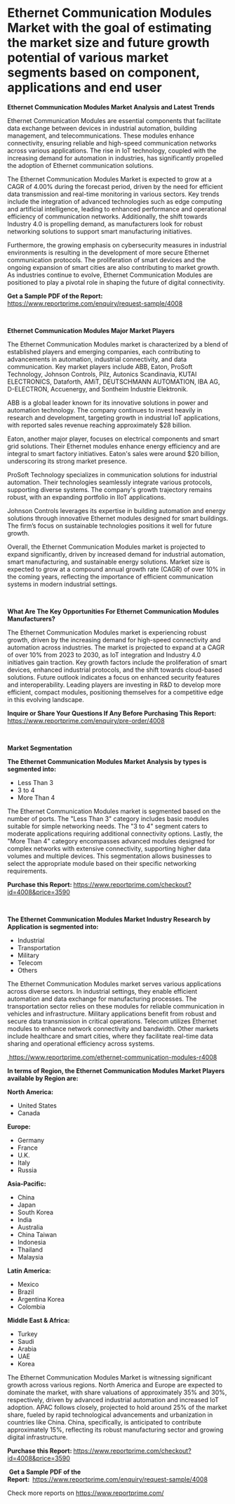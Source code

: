 <p><h1>Ethernet Communication Modules Market with the goal of estimating the market size and future growth potential of various market segments based on component, applications and end user</h1></p><p><strong>Ethernet Communication Modules Market Analysis and Latest Trends</strong></p>
<p><p>Ethernet Communication Modules are essential components that facilitate data exchange between devices in industrial automation, building management, and telecommunications. These modules enhance connectivity, ensuring reliable and high-speed communication networks across various applications. The rise in IoT technology, coupled with the increasing demand for automation in industries, has significantly propelled the adoption of Ethernet communication solutions.</p><p>The Ethernet Communication Modules Market is expected to grow at a CAGR of 4.00% during the forecast period, driven by the need for efficient data transmission and real-time monitoring in various sectors. Key trends include the integration of advanced technologies such as edge computing and artificial intelligence, leading to enhanced performance and operational efficiency of communication networks. Additionally, the shift towards Industry 4.0 is propelling demand, as manufacturers look for robust networking solutions to support smart manufacturing initiatives.</p><p>Furthermore, the growing emphasis on cybersecurity measures in industrial environments is resulting in the development of more secure Ethernet communication protocols. The proliferation of smart devices and the ongoing expansion of smart cities are also contributing to market growth. As industries continue to evolve, Ethernet Communication Modules are positioned to play a pivotal role in shaping the future of digital connectivity.</p></p>
<p><strong>Get a Sample PDF of the Report:&nbsp;</strong> <a href="https://www.reportprime.com/enquiry/request-sample/4008?utm_campaign=2805&utm_medium=2&utm_source=Github&utm_content=ia&utm_term=18032025&utm_id=ethernet-communication-modules">https://www.reportprime.com/enquiry/request-sample/4008</a></p>
<p>&nbsp;</p>
<p><strong>Ethernet Communication Modules Major Market Players</strong></p>
<p><p>The Ethernet Communication Modules market is characterized by a blend of established players and emerging companies, each contributing to advancements in automation, industrial connectivity, and data communication. Key market players include ABB, Eaton, ProSoft Technology, Johnson Controls, Pilz, Autonics Scandinavia, KUTAI ELECTRONICS, Dataforth, AMiT, DEUTSCHMANN AUTOMATION, IBA AG, D-ELECTRON, Accuenergy, and Sontheim Industrie Elektronik.</p><p>ABB is a global leader known for its innovative solutions in power and automation technology. The company continues to invest heavily in research and development, targeting growth in industrial IoT applications, with reported sales revenue reaching approximately $28 billion.</p><p>Eaton, another major player, focuses on electrical components and smart grid solutions. Their Ethernet modules enhance energy efficiency and are integral to smart factory initiatives. Eaton's sales were around $20 billion, underscoring its strong market presence.</p><p>ProSoft Technology specializes in communication solutions for industrial automation. Their technologies seamlessly integrate various protocols, supporting diverse systems. The company's growth trajectory remains robust, with an expanding portfolio in IIoT applications.</p><p>Johnson Controls leverages its expertise in building automation and energy solutions through innovative Ethernet modules designed for smart buildings. The firm’s focus on sustainable technologies positions it well for future growth.</p><p>Overall, the Ethernet Communication Modules market is projected to expand significantly, driven by increased demand for industrial automation, smart manufacturing, and sustainable energy solutions. Market size is expected to grow at a compound annual growth rate (CAGR) of over 10% in the coming years, reflecting the importance of efficient communication systems in modern industrial settings.</p></p>
<p>&nbsp;</p>
<p><strong>What Are The Key Opportunities For Ethernet Communication Modules Manufacturers?</strong></p>
<p><p>The Ethernet Communication Modules market is experiencing robust growth, driven by the increasing demand for high-speed connectivity and automation across industries. The market is projected to expand at a CAGR of over 10% from 2023 to 2030, as IoT integration and Industry 4.0 initiatives gain traction. Key growth factors include the proliferation of smart devices, enhanced industrial protocols, and the shift towards cloud-based solutions. Future outlook indicates a focus on enhanced security features and interoperability. Leading players are investing in R&D to develop more efficient, compact modules, positioning themselves for a competitive edge in this evolving landscape.</p></p>
<p><strong>Inquire or Share Your Questions If Any Before Purchasing This Report:</strong> <a href="https://www.reportprime.com/enquiry/pre-order/4008?utm_campaign=2805&utm_medium=2&utm_source=Github&utm_content=ia&utm_term=18032025&utm_id=ethernet-communication-modules">https://www.reportprime.com/enquiry/pre-order/4008</a></p>
<p>&nbsp;</p>
<p><strong>Market Segmentation</strong></p>
<p><strong>The Ethernet Communication Modules Market Analysis by types is segmented into:</strong></p>
<p><ul><li>Less Than 3</li><li>3 to 4</li><li>More Than 4</li></ul></p>
<p><p>The Ethernet Communication Modules market is segmented based on the number of ports. The "Less Than 3" category includes basic modules suitable for simple networking needs. The "3 to 4" segment caters to moderate applications requiring additional connectivity options. Lastly, the "More Than 4" category encompasses advanced modules designed for complex networks with extensive connectivity, supporting higher data volumes and multiple devices. This segmentation allows businesses to select the appropriate module based on their specific networking requirements.</p></p>
<p><strong>Purchase this Report:&nbsp;</strong><a href="https://www.reportprime.com/checkout?id=4008&price=3590&utm_campaign=2805&utm_medium=2&utm_source=Github&utm_content=ia&utm_term=18032025&utm_id=ethernet-communication-modules">https://www.reportprime.com/checkout?id=4008&price=3590</a></p>
<p>&nbsp;</p>
<p><strong>The Ethernet Communication Modules Market Industry Research by Application is segmented into:</strong></p>
<p><ul><li>Industrial</li><li>Transportation</li><li>Military</li><li>Telecom</li><li>Others</li></ul></p>
<p><p>The Ethernet Communication Modules market serves various applications across diverse sectors. In industrial settings, they enable efficient automation and data exchange for manufacturing processes. The transportation sector relies on these modules for reliable communication in vehicles and infrastructure. Military applications benefit from robust and secure data transmission in critical operations. Telecom utilizes Ethernet modules to enhance network connectivity and bandwidth. Other markets include healthcare and smart cities, where they facilitate real-time data sharing and operational efficiency across systems.</p></p>
<p><a href="https://www.reportprime.com/ethernet-communication-modules-r4008?utm_campaign=2805&utm_medium=2&utm_source=Github&utm_content=ia&utm_term=18032025&utm_id=ethernet-communication-modules">&nbsp;https://www.reportprime.com/ethernet-communication-modules-r4008</a></p>
<p><strong>In terms of Region, the Ethernet Communication Modules Market Players available by Region are:</strong></p>
<p>
    <p> <strong> North America: </strong>
        <ul>
            <li>United States</li>
            <li>Canada</li>
        </ul>
        </p> 
    <p> <strong> Europe: </strong>
        <ul>
            <li>Germany</li>
            <li>France</li>
            <li>U.K.</li>
            <li>Italy</li>
            <li>Russia</li>
        </ul>
        </p> 
    <p> <strong> Asia-Pacific: </strong>
        <ul>
            <li>China</li>
            <li>Japan</li>
            <li>South Korea</li>
            <li>India</li>
            <li>Australia</li>
            <li>China Taiwan</li>
            <li>Indonesia</li>
            <li>Thailand</li>
            <li>Malaysia</li>
        </ul>
        </p> 
    <p> <strong> Latin America: </strong>
        <ul>
            <li>Mexico</li>
            <li>Brazil</li>
            <li>Argentina Korea</li>
            <li>Colombia</li>
        </ul>
        </p> 
    <p> <strong> Middle East & Africa: </strong>
        <ul>
            <li>Turkey</li>
            <li>Saudi</li>
            <li>Arabia</li>
            <li>UAE</li>
            <li>Korea</li>
        </ul>
    </p>
    </p>
<p><p>The Ethernet Communication Modules Market is witnessing significant growth across various regions. North America and Europe are expected to dominate the market, with share valuations of approximately 35% and 30%, respectively, driven by advanced industrial automation and increased IoT adoption. APAC follows closely, projected to hold around 25% of the market share, fueled by rapid technological advancements and urbanization in countries like China. China, specifically, is anticipated to contribute approximately 15%, reflecting its robust manufacturing sector and growing digital infrastructure.</p></p>
<p><strong>Purchase this Report: </strong><a href="https://www.reportprime.com/checkout?id=4008&price=3590&utm_campaign=2805&utm_medium=2&utm_source=Github&utm_content=ia&utm_term=18032025&utm_id=ethernet-communication-modules">https://www.reportprime.com/checkout?id=4008&price=3590</a></p>
<p>&nbsp;<strong>Get a Sample PDF of the Report:&nbsp;&nbsp;</strong><a href="https://www.reportprime.com/enquiry/request-sample/4008?utm_campaign=2805&utm_medium=2&utm_source=Github&utm_content=ia&utm_term=18032025&utm_id=ethernet-communication-modules">https://www.reportprime.com/enquiry/request-sample/4008</a></p>
<p><strong></strong></p>
<p>Check more reports on <a href="https://www.reportprime.com/?utm_campaign=2805&utm_medium=2&utm_source=Github&utm_content=ia&utm_term=18032025&utm_id=ethernet-communication-modules">https://www.reportprime.com/</a></p>